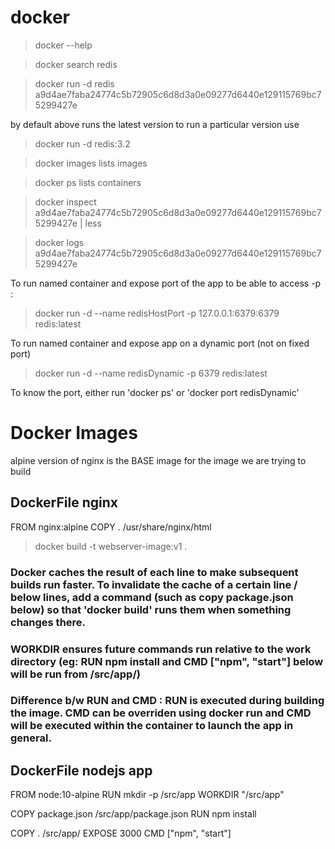 # docker

> docker --help

> docker search redis

> docker run -d redis
a9d4ae7faba24774c5b72905c6d8d3a0e09277d6440e129115769bc75299427e

by default above runs the latest version
to run a particular version use

> docker run -d redis:3.2

> docker images
lists images

> docker ps 
lists containers

> docker inspect a9d4ae7faba24774c5b72905c6d8d3a0e09277d6440e129115769bc75299427e | less

> docker logs a9d4ae7faba24774c5b72905c6d8d3a0e09277d6440e129115769bc75299427e

To run named container and expose port of the app to be able to access -p <host-port>:<container-port>
> docker run -d --name redisHostPort -p 127.0.0.1:6379:6379 redis:latest

To run named container and expose app on a dynamic port (not on fixed port)
> docker run -d --name redisDynamic -p 6379 redis:latest

To know the port, either run 'docker ps' or 'docker port redisDynamic'


# Docker Images

alpine version of nginx is the BASE image for the image  we are trying to build

## DockerFile nginx
FROM nginx:alpine
COPY . /usr/share/nginx/html

> docker build -t webserver-image:v1 .


### Docker caches the result of each line to make subsequent builds run faster. To invalidate the cache of a certain line / below lines, add a command (such as copy package.json below) so that 'docker build' runs them when something changes there.

### WORKDIR ensures future commands run relative to the work directory (eg: RUN npm install and CMD ["npm", "start"] below will be run from /src/app/)

### Difference b/w RUN and CMD : RUN is executed during building the image. CMD can be overriden using docker run and CMD will be executed within the container to launch the app in general.

## DockerFile nodejs app
FROM node:10-alpine
RUN mkdir -p /src/app
WORKDIR "/src/app"

COPY package.json /src/app/package.json 
RUN npm install

COPY . /src/app/
EXPOSE 3000
CMD ["npm", "start"]
